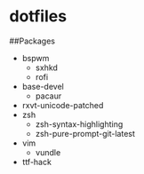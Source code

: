 # dotfiles
##Packages
- bspwm
  - sxhkd
  - rofi
- base-devel
  - pacaur
- rxvt-unicode-patched 
- zsh
  - zsh-syntax-highlighting
  - zsh-pure-prompt-git-latest
- vim
  - vundle
- ttf-hack
